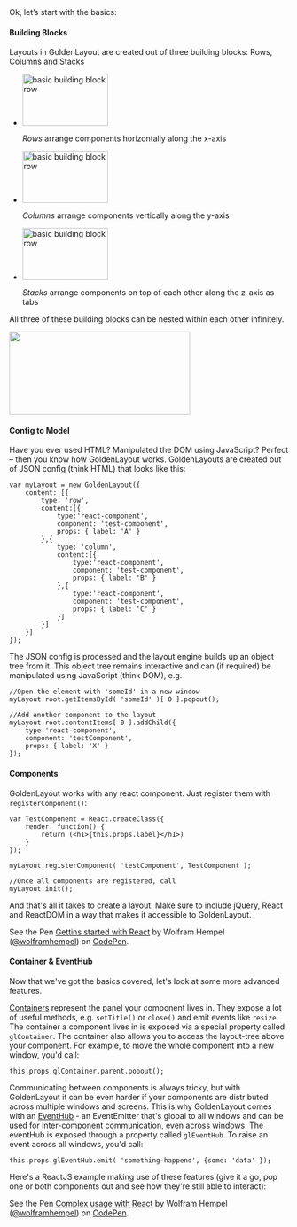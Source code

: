 
<link href="../assets/css/getting-started.css" type="text/css" rel="stylesheet" />
Ok, let’s start with the basics:

#### Building Blocks
Layouts in GoldenLayout are created out of three building blocks: Rows, Columns and Stacks

<ul class="building-blocks">
    <li>
        <img src="../assets/images/getting-started/row.png" width="154" height="94" alt="basic building block row"/>
        <p><em>Rows</em> arrange components horizontally along the x-axis</p>
    </li>
    <li>
        <img src="../assets/images/getting-started/column.png" width="154" height="94" alt="basic building block row"/>
        <p><em>Columns</em> arrange components vertically along the y-axis</p>
    </li>
    <li>
        <img src="../assets/images/getting-started/stack.png" width="154" height="94" alt="basic building block row"/>
        <p><em>Stacks</em> arrange components on top of each other along the z-axis as tabs</p>
    </li>
</ul>

All three of these building blocks can be nested within each other infinitely.

<img class="centered" src="../assets/images/getting-started/nested.png" width="326" height="150" />

#### Config to Model
Have you ever used HTML? Manipulated the DOM using JavaScript? Perfect – then you know how GoldenLayout works. GoldenLayouts are created out of JSON config (think HTML) that looks like this:

    var myLayout = new GoldenLayout({
        content: [{
            type: 'row',
            content:[{
                type:'react-component',
                component: 'test-component',
                props: { label: 'A' }
            },{
                type: 'column',
                content:[{
                    type:'react-component',
                    component: 'test-component',
                    props: { label: 'B' }
                },{
                    type:'react-component',
                    component: 'test-component',
                    props: { label: 'C' }
                }]
            }]
        }]
    });

The JSON config is processed and the layout engine builds up an object tree from it. This object tree remains interactive and can (if required) be manipulated using JavaScript (think DOM), e.g.

    //Open the element with 'someId' in a new window
    myLayout.root.getItemsById( 'someId' )[ 0 ].popout();

    //Add another component to the layout
    myLayout.root.contentItems[ 0 ].addChild({
        type:'react-component',
        component: 'testComponent',
        props: { label: 'X' }
    });

#### Components
GoldenLayout works with any react component. Just register them with `registerComponent()`:

    var TestComponent = React.createClass({
        render: function() {
            return (<h1>{this.props.label}</h1>)
        }
    });

    myLayout.registerComponent( 'testComponent', TestComponent );

    //Once all components are registered, call
    myLayout.init();

And that's all it takes to create a layout. Make sure to include jQuery, React and ReactDOM in a way that makes it accessible to GoldenLayout.

<p data-height="268" data-theme-id="7376" data-slug-hash="yOveme" data-default-tab="result" class='codepen'>See the Pen <a href='http://codepen.io/wolframhempel/pen/9cb7e16c6e3a5ad427297cc4d390b971/'>Gettins started with React</a> by Wolfram Hempel (<a href='http://codepen.io/wolframhempel'>@wolframhempel</a>) on <a href='http://codepen.io'>CodePen</a>.</p>
<script async src="//codepen.io/assets/embed/ei.js"></script>

#### Container & EventHub
Now that we've got the basics covered, let's look at some more advanced features.

[Containers](../docs/Container.html) represent the panel your component lives in. They expose a lot of useful methods, e.g. `setTitle()` or `close()` and emit events like `resize`. The container a component lives in is exposed via a special property called `glContainer`. The container also allows you to access the layout-tree above your component. For example, to move the whole component into a new window, you'd call:

    this.props.glContainer.parent.popout();

Communicating between components is always tricky, but with GoldenLayout it can be even harder if your components are distributed across multiple windows and screens. This is why GoldenLayout comes with an [EventHub](docs/EventEmitter.html) - an EventEmitter that's global to all windows and can be used for inter-component communication, even across windows. The eventHub is exposed through a property called `glEventHub`. To raise an event across all windows, you'd call:

    this.props.glEventHub.emit( 'something-happend', {some: 'data' });

Here's a ReactJS example making use of these features (give it a go, pop one or both components out and see how they're still able to interact):

<p data-height="268" data-theme-id="7376" data-slug-hash="XdabGJ" data-default-tab="result" class='codepen'>See the Pen <a href='http://codepen.io/wolframhempel/pen/XdabGJ/'>Complex usage with React</a> by Wolfram Hempel (<a href='http://codepen.io/wolframhempel'>@wolframhempel</a>) on <a href='http://codepen.io'>CodePen</a>.</p>
<script async src="//codepen.io/assets/embed/ei.js"></script>
